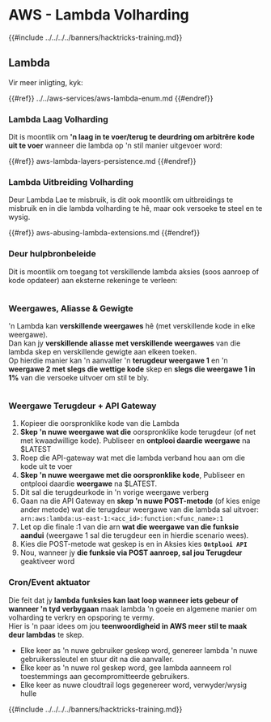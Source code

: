 # AWS - Lambda Volharding

{{#include ../../../../banners/hacktricks-training.md}}

## Lambda

Vir meer inligting, kyk:

{{#ref}}
../../aws-services/aws-lambda-enum.md
{{#endref}}

### Lambda Laag Volharding

Dit is moontlik om **'n laag in te voer/terug te deurdring om arbitrêre kode uit te voer** wanneer die lambda op 'n stil manier uitgevoer word:

{{#ref}}
aws-lambda-layers-persistence.md
{{#endref}}

### Lambda Uitbreiding Volharding

Deur Lambda Lae te misbruik, is dit ook moontlik om uitbreidings te misbruik en in die lambda volharding te hê, maar ook versoeke te steel en te wysig.

{{#ref}}
aws-abusing-lambda-extensions.md
{{#endref}}

### Deur hulpbronbeleide

Dit is moontlik om toegang tot verskillende lambda aksies (soos aanroep of kode opdateer) aan eksterne rekeninge te verleen:

<figure><img src="../../../../images/image (255).png" alt=""><figcaption></figcaption></figure>

### Weergawes, Aliasse & Gewigte

'n Lambda kan **verskillende weergawes** hê (met verskillende kode in elke weergawe).\
Dan kan jy **verskillende aliasse met verskillende weergawes** van die lambda skep en verskillende gewigte aan elkeen toeken.\
Op hierdie manier kan 'n aanvaller 'n **terugdeur weergawe 1** en 'n **weergawe 2 met slegs die wettige kode** skep en **slegs die weergawe 1 in 1%** van die versoeke uitvoer om stil te bly.

<figure><img src="../../../../images/image (120).png" alt=""><figcaption></figcaption></figure>

### Weergawe Terugdeur + API Gateway

1. Kopieer die oorspronklike kode van die Lambda
2. **Skep 'n nuwe weergawe wat die** oorspronklike kode terugdeur (of net met kwaadwillige kode). Publiseer en **ontplooi daardie weergawe** na $LATEST
1. Roep die API-gateway wat met die lambda verband hou aan om die kode uit te voer
3. **Skep 'n nuwe weergawe met die oorspronklike kode**, Publiseer en ontplooi daardie **weergawe** na $LATEST.
1. Dit sal die terugdeurkode in 'n vorige weergawe verberg
4. Gaan na die API Gateway en **skep 'n nuwe POST-metode** (of kies enige ander metode) wat die terugdeur weergawe van die lambda sal uitvoer: `arn:aws:lambda:us-east-1:<acc_id>:function:<func_name>:1`
1. Let op die finale :1 van die arn **wat die weergawe van die funksie aandui** (weergawe 1 sal die terugdeur een in hierdie scenario wees).
5. Kies die POST-metode wat geskep is en in Aksies kies **`Ontplooi API`**
6. Nou, wanneer jy **die funksie via POST aanroep, sal jou Terugdeur** geaktiveer word

### Cron/Event aktuator

Die feit dat jy **lambda funksies kan laat loop wanneer iets gebeur of wanneer 'n tyd verbygaan** maak lambda 'n goeie en algemene manier om volharding te verkry en opsporing te vermy.\
Hier is 'n paar idees om jou **teenwoordigheid in AWS meer stil te maak deur lambdas** te skep.

- Elke keer as 'n nuwe gebruiker geskep word, genereer lambda 'n nuwe gebruikerssleutel en stuur dit na die aanvaller.
- Elke keer as 'n nuwe rol geskep word, gee lambda aanneem rol toestemmings aan gecompromitteerde gebruikers.
- Elke keer as nuwe cloudtrail logs gegenereer word, verwyder/wysig hulle

{{#include ../../../../banners/hacktricks-training.md}}
